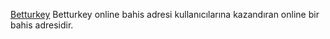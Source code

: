  <a href="https://317betturkey.com/?aff=2616">Betturkey</a>
Betturkey online bahis adresi kullanıcılarına kazandıran online bir bahis adresidir.
